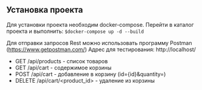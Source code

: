 ## Установка проекта

Для установки проекта необходим docker-compose.
Перейти в каталог проекта и выполнить:
`$docker-compose up -d --build`

Для отправки запросов Rest можно использовать программу Postman (https://www.getpostman.com/)
Адрес для тестирования: http://localhost/

- GET /api/products - список товаров
- GET /api/cart - содержимое корзины
- POST /api/cart - добавление в корзину (id={id}&quantity=<quantity>)
- DELETE /api/cart/<product_id> - удаление из корзины 
